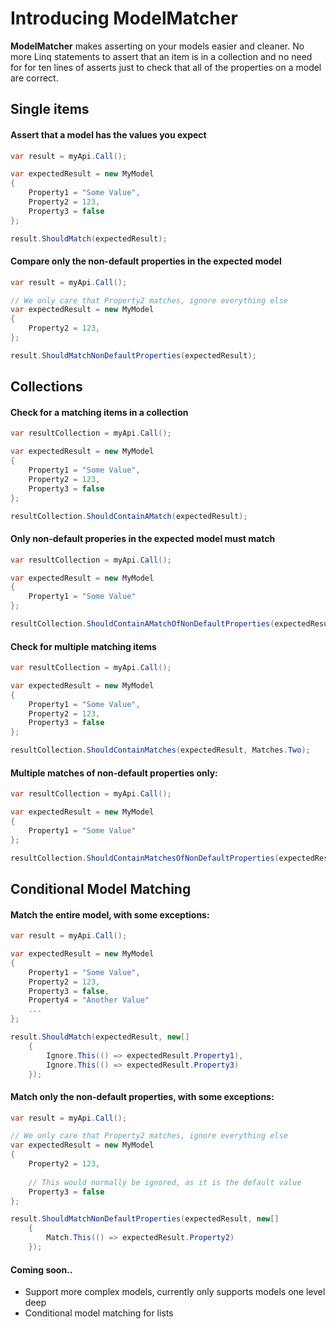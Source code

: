 # Introducing ModelMatcher

**ModelMatcher** makes asserting on your models easier and cleaner. No more Linq statements to assert that an item is in a collection and no need for for ten lines of asserts just to check that all of the properties on a model are correct.

## Single items

#### Assert that a model has the values you expect

```csharp
var result = myApi.Call();

var expectedResult = new MyModel
{
    Property1 = "Some Value",
    Property2 = 123,
    Property3 = false
};

result.ShouldMatch(expectedResult);
```

#### Compare only the non-default properties in the expected model

```csharp
var result = myApi.Call();

// We only care that Property2 matches, ignore everything else
var expectedResult = new MyModel
{
    Property2 = 123,
};

result.ShouldMatchNonDefaultProperties(expectedResult);
```

## Collections

#### Check for a matching items in a collection

```csharp
var resultCollection = myApi.Call();

var expectedResult = new MyModel
{
    Property1 = "Some Value",
    Property2 = 123,
    Property3 = false
};

resultCollection.ShouldContainAMatch(expectedResult);
```

#### Only non-default properies in the expected model must match

```csharp
var resultCollection = myApi.Call();

var expectedResult = new MyModel
{
    Property1 = "Some Value"
};

resultCollection.ShouldContainAMatchOfNonDefaultProperties(expectedResult);
```

#### Check for multiple matching items

```csharp
var resultCollection = myApi.Call();

var expectedResult = new MyModel
{
    Property1 = "Some Value",
    Property2 = 123,
    Property3 = false
};

resultCollection.ShouldContainMatches(expectedResult, Matches.Two);
```

#### Multiple matches of non-default properties only:

```csharp
var resultCollection = myApi.Call();

var expectedResult = new MyModel
{
    Property1 = "Some Value"
};

resultCollection.ShouldContainMatchesOfNonDefaultProperties(expectedResult, Matches.Three);
```

## Conditional Model Matching

#### Match the entire model, with some exceptions:

```csharp
var result = myApi.Call();

var expectedResult = new MyModel
{
    Property1 = "Some Value",
    Property2 = 123,
    Property3 = false,
    Property4 = "Another Value"
    ...
};

result.ShouldMatch(expectedResult, new[]
	{
		Ignore.This(() => expectedResult.Property1),
		Ignore.This(() => expectedResult.Property3)
	});
```

#### Match only the non-default properties, with some exceptions:

```csharp
var result = myApi.Call();

// We only care that Property2 matches, ignore everything else
var expectedResult = new MyModel
{
    Property2 = 123,
    
    // This would normally be ignored, as it is the default value
    Property3 = false
};

result.ShouldMatchNonDefaultProperties(expectedResult, new[]
	{
		Match.This(() => expectedResult.Property2)
	});
```


#### Coming soon..

- Support more complex models, currently only supports models one level deep
- Conditional model matching for lists
